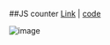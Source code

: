 ##JS counter
[Link]([https://app.netlify.com/sites/peaceful-bublanina-74b8ed/deploys/66e989dda9879f0076f5ff61](https://66e989dda9879f0076f5ff61--peaceful-bublanina-74b8ed.netlify.app/)) | [code](/forntned-mini-challenges/counter/)

![image](https://github.com/user-attachments/assets/54994a0b-82c2-483a-bfc1-42c61b59fac2)
